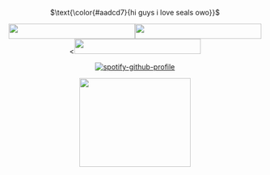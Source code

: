 <p align="center">
$\text{\color{#aadcd7}{hi guys i love seals owo}}$

</div>

<p align="center">
<img width="250" height="30" src="https://file.garden/ZroW4OcqSGtS0a5j/sejopi_is_a_Seal.gif"><img width="250" height="30" src="https://file.garden/ZroW4OcqSGtS0a5j/antosh%20meow.gif"><<img width="250" height="30" src="https://file.garden/ZroW4OcqSGtS0a5j/zombie%20lvr.gif">

<div align="center">

[![spotify-github-profile](https://spotify-github-profile.kittinanx.com/api/view?uid=31zagpfr6pvi7t6x6m2d3nsey5fi&cover_image=true&theme=novatorem&show_offline=false&background_color=51767b&interchange=false&bar_color=9cdec8&bar_color_cover=false)](https://github.com/kittinan/spotify-github-profile)
</p>

</p>

<p align="center">

<img width="220" height="176" src="https://file.garden/ZroW4OcqSGtS0a5j/angels%20wings.gif">

</p>
